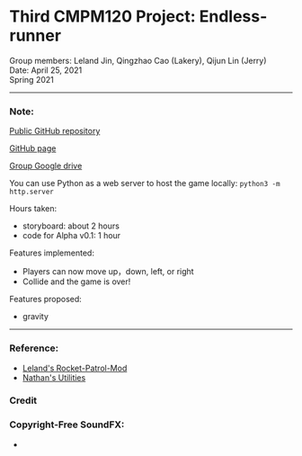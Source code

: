 # Third CMPM120 Project: Endless-runner
Group members: Leland Jin, Qingzhao Cao (Lakery), Qijun Lin (Jerry) \
Date: April 25, 2021 \
Spring 2021  

---
### Note:
[Public GitHub repository](https://github.com/jerrylin4real/Endless-runner)

[GitHub page](https://jerrylin4real.github.io/Endless-runner/)

[Group Google drive](https://drive.google.com/drive/folders/1LijsrfzSWCdaeOUw5U0vMBAvk3ea-l3I?usp=sharing)

You can use Python as a web server to host the game locally:
`python3 -m http.server`

Hours taken: 
 - storyboard: about 2 hours
 - code for Alpha v0.1: 1 hour 

Features implemented:
 - Players can now move up，down, left, or right
 - Collide and the game is over!

Features proposed:
 - gravity

---
### Reference:
 - [Leland's Rocket-Patrol-Mod](https://github.com/leland-jin/Rocket_Patrol_Mod)
 - [Nathan's Utilities](https://github.com/nathanaltice/Utilities)

### Credit


### Copyright-Free SoundFX:
 - 
